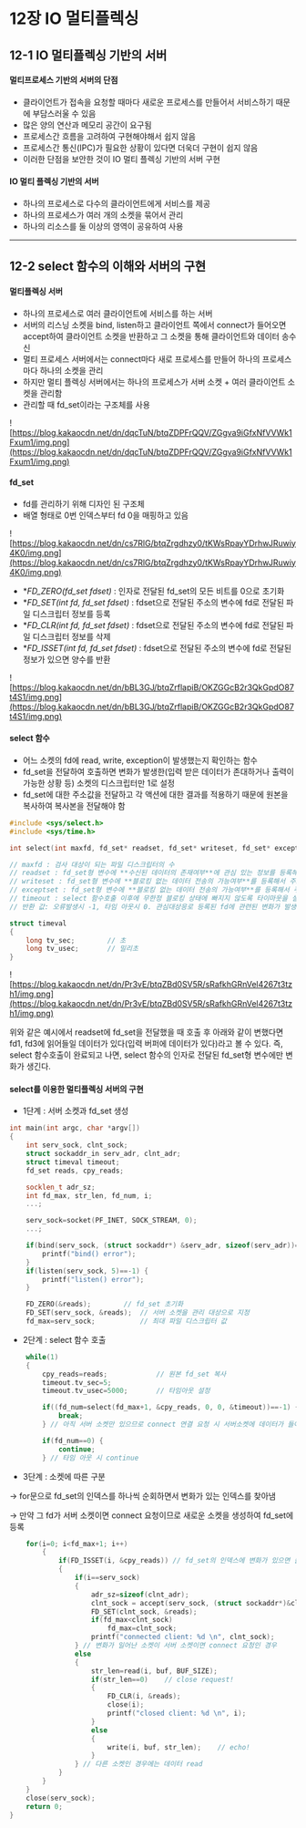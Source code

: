 # 12장 IO 멀티플렉싱

## 12-1 IO 멀티플렉싱 기반의 서버

#### **멀티프로세스 기반의 서버의 단점**

* 클라이언트가 접속을 요청할 때마다 새로운 프로세스를 만들어서 서비스하기 때문에 부담스러울 수 있음
* 많은 양의 연산과 메모리 공간이 요구됨
* 프로세스간 흐름을 고려하여 구현해야해서 쉽지 않음
* 프로세스간 통신(IPC)가 필요한 상황이 있다면 더욱더 구현이 쉽지 않음
* 이러한 단점을 보안한 것이 IO 멀티 플렉싱 기반의 서버 구현

#### **IO 멀티 플렉싱 기반의 서버**

* 하나의 프로세스로 다수의 클라이언트에게 서비스를 제공
* 하나의 프로세스가 여러 개의 소켓을 묶어서 관리
* 하나의 리소스를 둘 이상의 영역이 공유하여 사용

***

## 12-2 select 함수의 이해와 서버의 구현

#### **멀티플렉싱 서버**

* 하나의 프로세스로 여러 클라이언트에 서비스를 하는 서버
* 서버의 리스닝 소켓을 bind, listen하고 클라이언트 쪽에서 connect가 들어오면 accept하여 클라이언트 소켓을 반환하고 그 소켓을 통해 클라이언트와 데이터 송수신
* 멀티 프로세스 서버에서는 connect마다 새로 프로세스를 만들어 하나의 프로세스마다 하나의 소켓을 관리
* 하지만 멀티 플렉싱 서버에서는 하나의 프로세스가 서버 소켓 + 여러 클라이언트 소켓을 관리함
* 관리할 때 fd\_set이라는 구조체를 사용

![https://blog.kakaocdn.net/dn/dqcTuN/btqZDPFrQQV/ZGgva9iGfxNfVVWk1Fxum1/img.png](https://blog.kakaocdn.net/dn/dqcTuN/btqZDPFrQQV/ZGgva9iGfxNfVVWk1Fxum1/img.png)

#### **fd\_set**

* fd를 관리하기 위해 디자인 된 구조체
* 배열 형태로 0번 인덱스부터 fd 0을 매핑하고 있음

![https://blog.kakaocdn.net/dn/cs7RlG/btqZrgdhzy0/tKWsRpayYDrhwJRuwiy4K0/img.png](https://blog.kakaocdn.net/dn/cs7RlG/btqZrgdhzy0/tKWsRpayYDrhwJRuwiy4K0/img.png)

* \*_FD\_ZERO(fd\_set fdset)_ : 인자로 전달된 fd\_set의 모든 비트를 0으로 초기화
* \*_FD\_SET(int fd, fd\_set fdset)_ : fdset으로 전달된 주소의 변수에 fd로 전달된 파일 디스크립터 정보를 등록
* \*_FD\_CLR(int fd, fd\_set fdset)_ : fdset으로 전달된 주소의 변수에 fd로 전달된 파일 디스크립터 정보를 삭제
* \*_FD\_ISSET(int fd, fd\_set fdset)_ : fdset으로 전달된 주소의 변수에 fd로 전달된정보가 있으면 양수를 반환

![https://blog.kakaocdn.net/dn/bBL3GJ/btqZrflapiB/OKZGGcB2r3QkGpdO87t4S1/img.png](https://blog.kakaocdn.net/dn/bBL3GJ/btqZrflapiB/OKZGGcB2r3QkGpdO87t4S1/img.png)

#### **select 함수**

* 어느 소켓의 fd에 read, write, exception이 발생했는지 확인하는 함수
* fd\_set을 전달하여 호출하면 변화가 발생한(입력 받은 데이터가 존대하거나 출력이 가능한 상황 등) 소켓의 디스크립터만 1로 설정
* fd\_set에 대한 주소값을 전달하고 각 액션에 대한 결과를 적용하기 때문에 원본을 복사하여 복사본을 전달해야 함

```cpp
#include <sys/select.h>
#include <sys/time.h>

int select(int maxfd, fd_set* readset, fd_set* writeset, fd_set* exceptset, const struct timeval* timeout);

// maxfd : 검사 대상이 되는 파일 디스크립터의 수
// readset : fd_set형 변수에 **수신된 데이터의 존재여부**에 관심 있는 정보를 등록해서 주소 값 전달
// writeset : fd_set형 변수에 **블로킹 없는 데이터 전송의 가능여부**를 등록해서 주소 값 전달
// exceptset : fd_set형 변수에 **블로킹 없는 데이터 전송의 가능여부**를 등록해서 주소 값 전달
// timeout : select 함수호출 이후에 무한정 블로킹 상태에 빠지지 않도록 타이마웃을 설정하기 위한 인자
// 반환 값: 오류발생시 -1, 타임 아웃시 0. 관심대상응로 등록된 fd에 관련된 변화가 발생한 fd의 수

struct timeval
{
    long tv_sec;		// 초
    long tv_usec;		// 밀리초
}
```

![https://blog.kakaocdn.net/dn/Pr3vE/btqZBd0SV5R/sRafkhGRnVel4267t3tzh1/img.png](https://blog.kakaocdn.net/dn/Pr3vE/btqZBd0SV5R/sRafkhGRnVel4267t3tzh1/img.png)

위와 같은 예시에서 readset에 fd\_set을 전달했을 때 호출 후 아래와 같이 변했다면 fd1, fd3에 읽어들일 데이터가 있다(입력 버퍼에 데이터가 있다)라고 볼 수 있다. 즉, select 함수호출이 완료되고 나면, select 함수의 인자로 전달된 fd\_set형 변수에만 변화가 생긴다.

#### **select를 이용한 멀티플렉싱 서버의 구현**

* 1단계 : 서버 소켓과 fd\_set 생성

```cpp
int main(int argc, char *argv[])
{
    int serv_sock, clnt_sock;
    struct sockaddr_in serv_adr, clnt_adr;
    struct timeval timeout;
    fd_set reads, cpy_reads;

    socklen_t adr_sz;
    int fd_max, str_len, fd_num, i;
    ...;

    serv_sock=socket(PF_INET, SOCK_STREAM, 0);
    ...;

    if(bind(serv_sock, (struct sockaddr*) &serv_adr, sizeof(serv_adr))==-1) {
        printf("bind() error");
    }
    if(listen(serv_sock, 5)==-1) {
        printf("listen() error");
    }

    FD_ZERO(&reads);		// fd_set 초기화
    FD_SET(serv_sock, &reads);	// 서버 소켓을 관리 대상으로 지정
    fd_max=serv_sock;           // 최대 파일 디스크립터 값
```

* 2단계 : select 함수 호출

```cpp
    while(1)
    {
        cpy_reads=reads;			// 원본 fd_set 복사
        timeout.tv_sec=5;
        timeout.tv_usec=5000;		// 타임아웃 설정

        if((fd_num=select(fd_max+1, &cpy_reads, 0, 0, &timeout))==-1) {
            break;
        } // 아직 서버 소켓만 있으므로 connect 연결 요청 시 서버소켓에 데이터가 들어오게 됨

        if(fd_num==0) {
            continue;
        } // 타임 아웃 시 continue
```

* 3단계 : 소켓에 따른 구분

→ for문으로 fd\_set의 인덱스를 하나씩 순회하면서 변화가 있는 인덱스를 찾아냄

→ 만약 그 fd가 서버 소켓이면 connect 요청이므로 새로운 소켓을 생성하여 fd\_set에 등록

```cpp
	for(i=0; i<fd_max+1; i++)
        {
            if(FD_ISSET(i, &cpy_reads)) // fd_set의 인덱스에 변화가 있으면 들어감
            {
                if(i==serv_sock)
                {
                    adr_sz=sizeof(clnt_adr);
                    clnt_sock = accept(serv_sock, (struct sockaddr*)&clnt_adr, &adr_sz);
                    FD_SET(clnt_sock, &reads);
                    if(fd_max<clnt_sock)
                        fd_max=clnt_sock;
                    printf("connected client: %d \n", clnt_sock);
                } // 변화가 일어난 소켓이 서버 소켓이면 connect 요청인 경우
                else
                {
                    str_len=read(i, buf, BUF_SIZE);
                    if(str_len==0)    // close request!
                    {
                        FD_CLR(i, &reads);
                        close(i);
                        printf("closed client: %d \n", i);
                    }
                    else
                    {
                        write(i, buf, str_len);    // echo!
                    }
                } // 다른 소켓인 경우에는 데이터 read
            }
        }
    }
    close(serv_sock);
    return 0;
}
```
